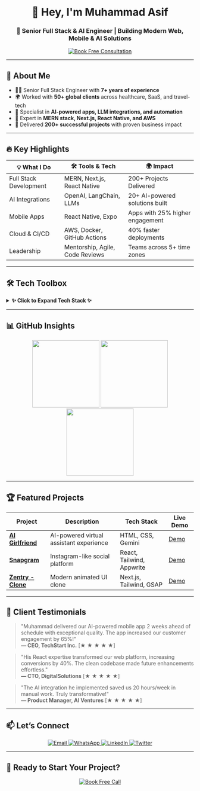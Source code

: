 <h1 align="center">👋 Hey, I'm Muhammad Asif</h1>
<h3 align="center">🚀 Senior Full Stack & AI Engineer | Building Modern Web, Mobile & AI Solutions</h3>

<p align="center">
  <a href="https://calendly.com/asif88383/30min" target="_blank">
    <img src="https://img.shields.io/badge/🚀_BOOK_A_CALL-FREE_30_MIN_CONSULT-00FF87?style=for-the-badge&logo=google-meet&logoColor=white" alt="Book Free Consultation">
  </a>
</p>

---

## 🚀 **About Me**

- 👨‍💻 Senior Full Stack Engineer with **7+ years of experience**  
- 🌍 Worked with **50+ global clients** across healthcare, SaaS, and travel-tech  
- 🤖 Specialist in **AI-powered apps, LLM integrations, and automation**  
- 📱 Expert in **MERN stack, Next.js, React Native, and AWS**  
- 🎯 Delivered **200+ successful projects** with proven business impact  

---

## 🔥 **Key Highlights**

<div align="center">

| 💡 What I Do | 🛠️ Tools & Tech | 🌍 Impact |
|--------------|-----------------|-----------|
| Full Stack Development | MERN, Next.js, React Native | 200+ Projects Delivered |
| AI Integrations | OpenAI, LangChain, LLMs | 20+ AI-powered solutions built |
| Mobile Apps | React Native, Expo | Apps with 25% higher engagement |
| Cloud & CI/CD | AWS, Docker, GitHub Actions | 40% faster deployments |
| Leadership | Mentorship, Agile, Code Reviews | Teams across 5+ time zones |

</div>

---

## 🛠️ **Tech Toolbox**

<details>
  <summary><b>✨ Click to Expand Tech Stack ✨</b></summary>

### **Frontend**
![React](https://img.shields.io/badge/-React-61DAFB?logo=react&logoColor=white&style=for-the-badge)
![Next.js](https://img.shields.io/badge/-Next.js-000000?logo=next.js&logoColor=white&style=for-the-badge)
![TypeScript](https://img.shields.io/badge/-TypeScript-3178C6?logo=typescript&logoColor=white&style=for-the-badge)

### **Mobile**
![React Native](https://img.shields.io/badge/-React_Native-61DAFB?logo=react&logoColor=white&style=for-the-badge)
![Expo](https://img.shields.io/badge/-Expo-000020?logo=expo&logoColor=white&style=for-the-badge)

### **AI/ML**
![OpenAI](https://img.shields.io/badge/-OpenAI-412991?logo=openai&logoColor=white&style=for-the-badge)
![LangChain](https://img.shields.io/badge/-LangChain-00FF87?style=for-the-badge)

### **Backend**
![Node.js](https://img.shields.io/badge/-Node.js-339933?logo=node.js&logoColor=white&style=for-the-badge)
![MongoDB](https://img.shields.io/badge/-MongoDB-47A248?logo=mongodb&logoColor=white&style=for-the-badge)

### **DevOps**
![AWS](https://img.shields.io/badge/-AWS-232F3E?logo=amazon-aws&logoColor=white&style=for-the-badge)
![Docker](https://img.shields.io/badge/-Docker-2496ED?logo=docker&logoColor=white&style=for-the-badge)

</details>

---

## 📊 **GitHub Insights**

<div align="center">
  <img height="180em" src="https://github-readme-stats.vercel.app/api?username=asiflhr&show_icons=true&theme=radical&include_all_commits=true&count_private=true"/>
  <img height="180em" src="https://github-readme-stats.vercel.app/api/top-langs/?username=asiflhr&layout=compact&langs_count=8&theme=radical"/>
  <img height="180em" src="https://github-readme-streak-stats.herokuapp.com/?user=asiflhr&theme=radical"/>
</div>

---

## 🏆 **Featured Projects**

| Project                                                                       | Description                                          | Tech Stack                  | Live Demo                             |
| ----------------------------------------------------------------------------- | ---------------------------------------------------- | --------------------------- | ------------------------------------- |
| **[AI Girlfriend](https://github.com/asiflhr/ai-girlfriend)** | AI-powered virtual assistant experience | HTML, CSS, Gemini  | [Demo](https://ai-girlfriend-sigma-jet.vercel.app/) |
| **[Snapgram](https://github.com/asiflhr/snapgram-react-vite-appwrite-tailwind-reactQuery)** | Instagram-like social platform | React, Tailwind, Appwrite | [Demo](https://snapvite.vercel.app/)  |
| **[Zentry - Clone](https://github.com/asiflhr/zentry-clone-react-tailwind-gsap)** | Modern animated UI clone | Next.js, Tailwind, GSAP     | [Demo](https://zentry-gsap.vercel.app/)|

---

## 💼 **Client Testimonials**

> "Muhammad delivered our AI-powered mobile app 2 weeks ahead of schedule with exceptional quality. The app increased our customer engagement by 65%!"  
> **— CEO, TechStart Inc.** [★ ★ ★ ★ ★]

> "His React expertise transformed our web platform, increasing conversions by 40%. The clean codebase made future enhancements effortless."  
> **— CTO, DigitalSolutions** [★ ★ ★ ★ ★]

> "The AI integration he implemented saved us 20 hours/week in manual work. Truly transformative!"  
> **— Product Manager, AI Ventures** [★ ★ ★ ★ ★]

---

## 📫 **Let’s Connect**

<p align="center">
  <a href="mailto:asif88383@gmail.com">
    <img src="https://img.shields.io/badge/📧_EMAIL-HIRE_ME-00FF87?style=for-the-badge&logo=gmail&logoColor=white" alt="Email">
  </a>
  <a href="https://wa.me/923177051128">
    <img src="https://img.shields.io/badge/💬_WHATSAPP-CHAT_NOW-25D366?style=for-the-badge&logo=whatsapp&logoColor=white" alt="WhatsApp">
  </a>
  <a href="https://www.linkedin.com/in/asiflhr/">
    <img src="https://img.shields.io/badge/👔_LINKEDIN-CONNECT-0077B5?style=for-the-badge&logo=linkedin&logoColor=white" alt="LinkedIn">
  </a>
  <a href="https://twitter.com/asiflhr">
    <img src="https://img.shields.io/badge/🐦_TWITTER-FOLLOW-1DA1F2?style=for-the-badge&logo=twitter&logoColor=white" alt="Twitter">
  </a>
</p>

---

## 🎯 **Ready to Start Your Project?**

<div align="center">
  <a href="https://calendly.com/asif88383/30min" target="_blank">
    <img src="https://img.shields.io/badge/📅_BOOK_NOW-FREE_30_MIN_CONSULTATION-00FF87?style=for-the-badge&logo=google-calendar&logoColor=white" alt="Book Free Call">
  </a>
</div>
